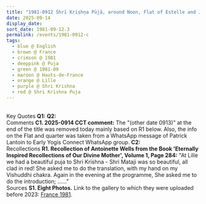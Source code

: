 ```yaml
---
title: "1981-0912 Śhrī Kṛiṣhṇa Pūjā, around Noon, Flat of Estelle and Jean-Paul, Quartier de Wazemmes, Lille, Hauts-de-France, France"
date: 2025-09-14
display_date: 
sort_date: 1981-09-12.3
permalink: /events/1981-0912-c
tags:
  - blue @ English
  - brown @ France
  - crimson @ 1981
  - deeppink @ Puja
  - green @ 1981-09
  - maroon @ Hauts-de-France
  - orange @ Lille
  - purple @ Shri Krishna 
  - red @ Shri Krishna Puja  
---
```


<br>

<wave-list>
  <list-title color="DarkSeaGreen" width="55">Key Quotes</list-title>
  <list-item color="BlanchedAlmond" width="280"><b>Q1:</b> <i></i></list-item>
  <list-item color="Lavender" width="280"><b>Q2:</b> <i></i></list-item>
</wave-list>

<br>

<wave-list>
  <list-title color="DarkSeaGreen" width="55">Comments</list-title>
  <list-item color="BlanchedAlmond" width="280"><b>C1. 2025-0914 CCT comment:</b> The "(other date 0913)" at the end of the title was removed today mainly based on R1 below. Also, the info on the Flat and quarter was taken from a WhatsApp message of Patrick Lantoin to Early Yogis Connect WhatsApp group.</list-item>
  <list-item color="Lavender" width="280"><b>C2:</b> <i></i></list-item>
</wave-list>

<br>

<wave-list>
  <list-title color="DarkSeaGreen" width="65"> Recollections</list-title>
  <list-item color="BlanchedAlmond" width="280"><b>R1. Recollection of Antoinette Wells from the Book 'Eternally Inspired Recollections of Our Divine Mother', Volume 1, Page 284:</b> "At Lille we had a beautiful puja to Shri Krishna - Shri Mataji was so beautiful, all clad in red! She asked me to do the translation, with my hand on my Vishuddhi chakra. Again in the evening at the programme, She asked me to do the introduction; ......"</list-item>
</wave-list>

<br>

<wave-list>
  <list-title color="DarkSeaGreen" width="40">Sources</list-title>
  <list-item color="BlanchedAlmond"  width="280"><b>S1. Eight Photos.</b> Link to the gallery to which they were uploaded before 2023: <a href="https://eternalmoments.smugmug.com/Countries/France/1981/">France 1981</a>.</list-item>
</wave-list>

<div style="text-align: center"><img src="" /></div>

<div style="text-align: center"><img src="" /></div>

<div style="text-align: center"><img src="" /></div>